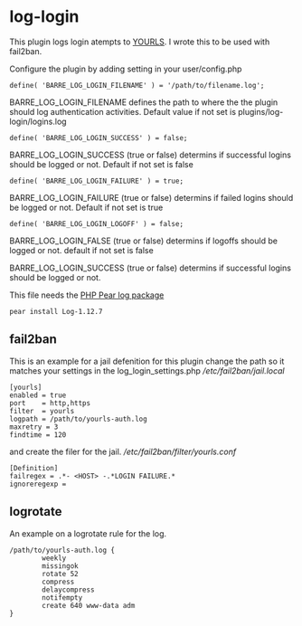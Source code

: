 log-login
=========
This plugin logs login atempts to [YOURLS](http://yourls.org).
I wrote this to be used with fail2ban.

Configure the plugin by adding setting in your user/config.php

    define( 'BARRE_LOG_LOGIN_FILENAME' ) = '/path/to/filename.log';

BARRE_LOG_LOGIN_FILENAME defines the path to where the the plugin
should log authentication activities. Default value if not set is
plugins/log-login/logins.log

    define( 'BARRE_LOG_LOGIN_SUCCESS' ) = false;

BARRE_LOG_LOGIN_SUCCESS (true or false) determins if successful logins
should be logged or not. Default if not set is false

    define( 'BARRE_LOG_LOGIN_FAILURE' ) = true;

BARRE_LOG_LOGIN_FAILURE (true or false) determins if failed logins
should be logged or not. Default if not set is true

    define( 'BARRE_LOG_LOGIN_LOGOFF' ) = false;

BARRE_LOG_LOGIN_FALSE (true or false) determins if logoffs should be
logged or not. default if not set is false


BARRE_LOG_LOGIN_SUCCESS (true or false) determins if successful logins
should be logged or not.

This file needs the [PHP Pear log package](http://pear.php.net/package/Log/)

    pear install Log-1.12.7

fail2ban
--------
This is an example for a jail defenition for this plugin
change the path so it matches your settings in the log_login_settings.php
*/etc/fail2ban/jail.local*

    [yourls]
    enabled = true
    port    = http,https
    filter  = yourls
    logpath = /path/to/yourls-auth.log
    maxretry = 3
    findtime = 120

and create the filer for the jail.
*/etc/fail2ban/filter/yourls.conf*

    [Definition]
    failregex = .*- <HOST> -.*LOGIN FAILURE.*
    ignoreregexp =




logrotate
---------
An example on a logrotate rule for the log.

    /path/to/yourls-auth.log {
            weekly
            missingok
            rotate 52
            compress
            delaycompress
            notifempty
            create 640 www-data adm
    }
